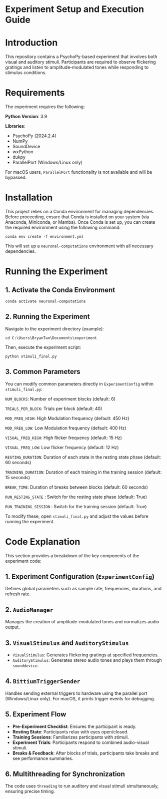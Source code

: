 # Experiment Setup and Execution Guide

# Introduction

This repository contains a PsychoPy-based experiment that involves both visual and auditory stimuli. Participants are required to observe flickering gratings and listen to amplitude-modulated tones while responding to stimulus conditions.

# Requirements

The experiment requires the following:

**Python Version**: 3.9

**Libraries**:

- PsychoPy (2024.2.4)
- NumPy
- SoundDevice
- wxPython
- dukpy
- ParallelPort (Windows/Linux only)

For macOS users, `ParallelPort` functionality is not available and will be bypassed.

# Installation

This project relies on a Conda environment for managing dependencies. Before proceeding, ensure that Conda is installed on your system (via Anaconda, Miniconda, or Mamba). Once Conda is set up, you can create the required environment using the following command:

```
conda env create -f environment.yml
```

This will set up a `neuronal-computations` environment with all necessary dependencies.

# Running the Experiment

## 1. Activate the Conda Environment

```
conda activate neuronal-computations
```

## 2. Running the Experiment

Navigate to the experiment directory (example):

```
cd C:\Users\BryanTan\Documents\experiment
```

Then, execute the experiment script:

```
python stimuli_final.py
```

## 3. Common Parameters

You can modify common parameters directly in `ExperimentConfig` within `stimuli_final.py`:

`NUM_BLOCKS`: Number of experiment blocks (default: 6)

`TRIALS_PER_BLOCK`: Trials per block (default: 40)

`MOD_FREQ_HIGH`: High Modulation frequency (default: 450 Hz)

`MOD_FREQ_LOW`: Low Modulation frequency (default: 400 Hz)

`VISUAL_FREQ_HIGH`: High flicker frequency (default: 15 Hz)

`VISUAL_FREQ_LOW`: Low flicker frequency (default: 12 Hz)

`RESTING_DURATION`: Duration of each state in the resting state phase (default: 60 seconds)

`TRAINING_DURATION`: Duration of each training in the training session (default: 15 seconds)

`BREAK_TIME`: Duration of breaks between blocks (default: 60 seconds)

`RUN_RESTING_STATE` : Switch for the resting state phase (default: True)

`RUN_TRAINING_SESSION` : Switch for the training session (default: True)

To modify these, open `stimuli_final.py` and adjust the values before running the experiment.

# Code Explanation

This section provides a breakdown of the key components of the experiment code:

## 1. Experiment Configuration (`ExperimentConfig`)

Defines global parameters such as sample rate, frequencies, durations, and refresh rate.

## 2. `AudioManager`

Manages the creation of amplitude-modulated tones and normalizes audio output.

## 3. `VisualStimulus` and `AuditoryStimulus`

- `VisualStimulus`: Generates flickering gratings at specified frequencies.
- `AuditoryStimulus`: Generates stereo audio tones and plays them through `sounddevice`.

## 4. `BittiumTriggerSender`

Handles sending external triggers to hardware using the parallel port (Windows/Linux only). For macOS, it prints trigger events for debugging.

## 5. Experiment Flow

- **Pre-Experiment Checklist**: Ensures the participant is ready.
- **Resting State**: Participants relax with eyes open/closed.
- **Training Sessions**: Familiarizes participants with stimuli.
- **Experiment Trials**: Participants respond to combined audio-visual stimuli.
- **Breaks & Feedback**: After blocks of trials, participants take breaks and see performance summaries.

## 6. Multithreading for Synchronization

The code uses `threading` to run auditory and visual stimuli simultaneously, ensuring precise timing.
